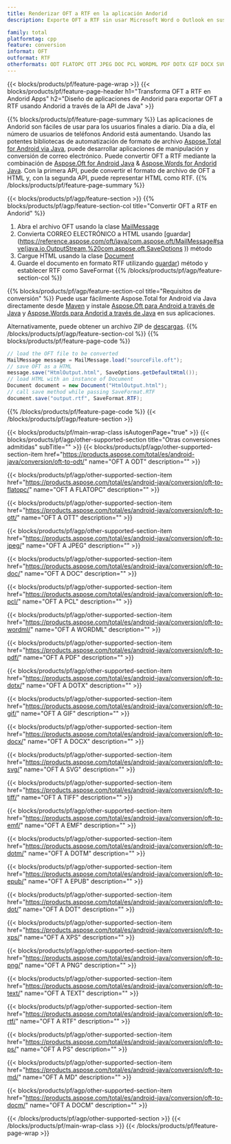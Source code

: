 ```yaml
---
title: Renderizar OFT a RTF en la aplicación Andorid
description: Exporte OFT a RTF sin usar Microsoft Word o Outlook en sus aplicaciones Andorid

family: total
platformtag: cpp
feature: conversion
informat: OFT
outformat: RTF
otherformats: ODT FLATOPC OTT JPEG DOC PCL WORDML PDF DOTX GIF DOCX SVG TIFF EMF DOTM EPUB DOT XPS PNG TEXT BMP PS MD DOCM
---
```

{{< blocks/products/pf/feature-page-wrap >}}
{{< blocks/products/pf/feature-page-header h1="Transforma OFT a RTF en Andorid Apps" h2="Diseño de aplicaciones de Andorid para exportar OFT a RTF usando Andorid a través de la API de Java" >}}

{{% blocks/products/pf/feature-page-summary %}}
Las aplicaciones de Andorid son fáciles de usar para los usuarios finales a diario. Día a día, el número de usuarios de teléfonos Andorid está aumentando. Usando las potentes bibliotecas de automatización de formato de archivo [Aspose.Total for Android via Java](https://products.aspose.com/total/android-java/), puede desarrollar aplicaciones de manipulación y conversión de correo electrónico. Puede convertir OFT a RTF mediante la combinación de [Aspose.Oft for Android Java](https://products.aspose.com/oft/android-java/) & [Aspose.Words for Andorid Java](https://products.aspose.com/words/android-java/). Con la primera API, puede convertir el formato de archivo de OFT a HTML y, con la segunda API, puede representar HTML como RTF. 
{{% /blocks/products/pf/feature-page-summary  %}}

{{< blocks/products/pf/agp/feature-section >}}
{{% blocks/products/pf/agp/feature-section-col title="Convertir OFT a RTF en Andorid" %}}
1. Abra el archivo OFT usando la clase [MailMessage](https://reference.aspose.com/oft/java/com.aspose.oft/mailmessage)
2. Convierta CORREO ELECTRÓNICO a HTML usando [guardar](https://reference.aspose.com/oft/java/com.aspose.oft/MailMessage#save(java.io.OutputStream,%20com.aspose.oft.SaveOptions )) método
3. Cargue HTML usando la clase [Document](https://reference.aspose.com/words/java/com.aspose.words/Document)
4. Guarde el documento en formato RTF utilizando [guardar](https://reference.aspose.com/words/java/com.aspose.words/Document#save(java.lang.String,com.aspose.words.SaveOptions) )) método y establecer RTF como SaveFormat
{{% /blocks/products/pf/agp/feature-section-col %}}

{{% blocks/products/pf/agp/feature-section-col title="Requisitos de conversión" %}}
Puede usar fácilmente Aspose.Total for Android via Java directamente desde [Maven](https://repository.aspose.com/webapp/#/artifacts/browse/tree/General/repo/com/aspose/aspose-total) y instale [Aspose.Oft para Android a través de Java](https://docs.aspose.com/oft/androidjava/installation/) y [Aspose.Words para Andorid a través de Java](https://docs.aspose.com/words/java/install-aspose-words-for-android-via-java/#install-asposewords-for-android-via-java-from-maven-repository) en sus aplicaciones.

Alternativamente, puede obtener un archivo ZIP de [descargas](https://releases.aspose.com/total/androidjava).
{{% /blocks/products/pf/agp/feature-section-col %}}
{{% blocks/products/pf/feature-page-code %}}
```cs
// load the OFT file to be converted
MailMessage message = MailMessage.load("sourceFile.oft"); 
// save OFT as a HTML 
message.save("HtmlOutput.html", SaveOptions.getDefaultHtml());
// load HTML with an instance of Document
Document document = new Document("HtmlOutput.html");
// call save method while passing SaveFormat.RTF
document.save("output.rtf", SaveFormat.RTF); 
```

{{% /blocks/products/pf/feature-page-code %}}
{{< /blocks/products/pf/agp/feature-section >}}

{{< blocks/products/pf/main-wrap-class isAutogenPage="true" >}}
{{< blocks/products/pf/agp/other-supported-section title="Otras conversiones admitidas" subTitle="" >}}
{{< blocks/products/pf/agp/other-supported-section-item href="https://products.aspose.com/total/es/android-java/conversion/oft-to-odt/" name="OFT A ODT" description="" >}}

{{< blocks/products/pf/agp/other-supported-section-item href="https://products.aspose.com/total/es/android-java/conversion/oft-to-flatopc/" name="OFT A FLATOPC" description="" >}}

{{< blocks/products/pf/agp/other-supported-section-item href="https://products.aspose.com/total/es/android-java/conversion/oft-to-ott/" name="OFT A OTT" description="" >}}

{{< blocks/products/pf/agp/other-supported-section-item href="https://products.aspose.com/total/es/android-java/conversion/oft-to-jpeg/" name="OFT A JPEG" description="" >}}

{{< blocks/products/pf/agp/other-supported-section-item href="https://products.aspose.com/total/es/android-java/conversion/oft-to-doc/" name="OFT A DOC" description="" >}}

{{< blocks/products/pf/agp/other-supported-section-item href="https://products.aspose.com/total/es/android-java/conversion/oft-to-pcl/" name="OFT A PCL" description="" >}}

{{< blocks/products/pf/agp/other-supported-section-item href="https://products.aspose.com/total/es/android-java/conversion/oft-to-wordml/" name="OFT A WORDML" description="" >}}

{{< blocks/products/pf/agp/other-supported-section-item href="https://products.aspose.com/total/es/android-java/conversion/oft-to-pdf/" name="OFT A PDF" description="" >}}

{{< blocks/products/pf/agp/other-supported-section-item href="https://products.aspose.com/total/es/android-java/conversion/oft-to-dotx/" name="OFT A DOTX" description="" >}}

{{< blocks/products/pf/agp/other-supported-section-item href="https://products.aspose.com/total/es/android-java/conversion/oft-to-gif/" name="OFT A GIF" description="" >}}

{{< blocks/products/pf/agp/other-supported-section-item href="https://products.aspose.com/total/es/android-java/conversion/oft-to-docx/" name="OFT A DOCX" description="" >}}

{{< blocks/products/pf/agp/other-supported-section-item href="https://products.aspose.com/total/es/android-java/conversion/oft-to-svg/" name="OFT A SVG" description="" >}}

{{< blocks/products/pf/agp/other-supported-section-item href="https://products.aspose.com/total/es/android-java/conversion/oft-to-tiff/" name="OFT A TIFF" description="" >}}

{{< blocks/products/pf/agp/other-supported-section-item href="https://products.aspose.com/total/es/android-java/conversion/oft-to-emf/" name="OFT A EMF" description="" >}}

{{< blocks/products/pf/agp/other-supported-section-item href="https://products.aspose.com/total/es/android-java/conversion/oft-to-dotm/" name="OFT A DOTM" description="" >}}

{{< blocks/products/pf/agp/other-supported-section-item href="https://products.aspose.com/total/es/android-java/conversion/oft-to-epub/" name="OFT A EPUB" description="" >}}

{{< blocks/products/pf/agp/other-supported-section-item href="https://products.aspose.com/total/es/android-java/conversion/oft-to-dot/" name="OFT A DOT" description="" >}}

{{< blocks/products/pf/agp/other-supported-section-item href="https://products.aspose.com/total/es/android-java/conversion/oft-to-xps/" name="OFT A XPS" description="" >}}

{{< blocks/products/pf/agp/other-supported-section-item href="https://products.aspose.com/total/es/android-java/conversion/oft-to-png/" name="OFT A PNG" description="" >}}

{{< blocks/products/pf/agp/other-supported-section-item href="https://products.aspose.com/total/es/android-java/conversion/oft-to-text/" name="OFT A TEXT" description="" >}}

{{< blocks/products/pf/agp/other-supported-section-item href="https://products.aspose.com/total/es/android-java/conversion/oft-to-rtf/" name="OFT A RTF" description="" >}}

{{< blocks/products/pf/agp/other-supported-section-item href="https://products.aspose.com/total/es/android-java/conversion/oft-to-ps/" name="OFT A PS" description="" >}}

{{< blocks/products/pf/agp/other-supported-section-item href="https://products.aspose.com/total/es/android-java/conversion/oft-to-md/" name="OFT A MD" description="" >}}

{{< blocks/products/pf/agp/other-supported-section-item href="https://products.aspose.com/total/es/android-java/conversion/oft-to-docm/" name="OFT A DOCM" description="" >}}


{{< /blocks/products/pf/agp/other-supported-section >}}
{{< /blocks/products/pf/main-wrap-class >}}
{{< /blocks/products/pf/feature-page-wrap >}}